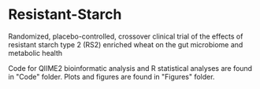 # Resistant-Starch

Randomized, placebo-controlled, crossover clinical trial of the effects of resistant starch type 2 (RS2) enriched wheat on the gut microbiome and metabolic health

Code for QIIME2 bioinformatic analysis and R statistical analyses are found in "Code" folder.
Plots and figures are found in "Figures" folder.
